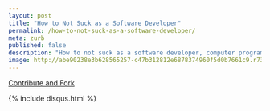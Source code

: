 ```yaml
---
layout: post
title: "How to Not Suck as a Software Developer"
permalink: /how-to-not-suck-as-a-software-developer/
meta: zurb
published: false
description: "How to not suck as a software developer, computer programmer, or web developer)."
image: http://abe90238e3b628565257-c47b312812e6878374960f5d0b7661c9.r73.cf1.rackcdn.com/zurb-plugin.jpg
---
```


<span class="fi-page-edit size-21"></span> <a href="{{ site.post_source_root }}2016-04-27-how-to-not-suck-as-a-software-developer.markdown" target="_blank">Contribute and Fork</a>

{% include disqus.html %}
